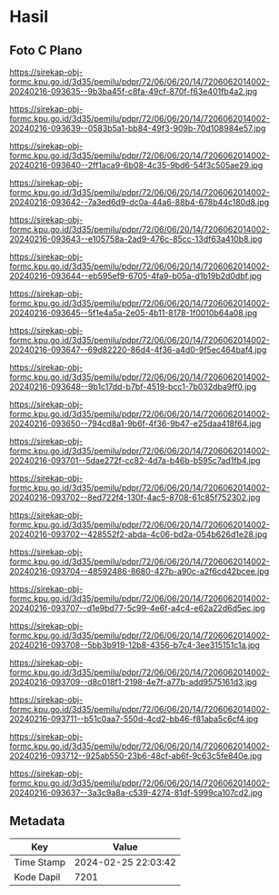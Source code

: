 # Hasil

## Foto C Plano

https://sirekap-obj-formc.kpu.go.id/3d35/pemilu/pdpr/72/06/06/20/14/7206062014002-20240216-093635--9b3ba45f-c8fa-49cf-870f-f63e401fb4a2.jpg

https://sirekap-obj-formc.kpu.go.id/3d35/pemilu/pdpr/72/06/06/20/14/7206062014002-20240216-093639--0583b5a1-bb84-49f3-909b-70d108984e57.jpg

https://sirekap-obj-formc.kpu.go.id/3d35/pemilu/pdpr/72/06/06/20/14/7206062014002-20240216-093640--2ff1aca9-6b08-4c35-9bd6-54f3c505ae29.jpg

https://sirekap-obj-formc.kpu.go.id/3d35/pemilu/pdpr/72/06/06/20/14/7206062014002-20240216-093642--7a3ed6d9-dc0a-44a6-88b4-678b44c180d8.jpg

https://sirekap-obj-formc.kpu.go.id/3d35/pemilu/pdpr/72/06/06/20/14/7206062014002-20240216-093643--e105758a-2ad9-476c-85cc-13df63a410b8.jpg

https://sirekap-obj-formc.kpu.go.id/3d35/pemilu/pdpr/72/06/06/20/14/7206062014002-20240216-093644--eb595ef9-6705-4fa9-b05a-d1b19b2d0dbf.jpg

https://sirekap-obj-formc.kpu.go.id/3d35/pemilu/pdpr/72/06/06/20/14/7206062014002-20240216-093645--5f1e4a5a-2e05-4b11-8178-1f0010b64a08.jpg

https://sirekap-obj-formc.kpu.go.id/3d35/pemilu/pdpr/72/06/06/20/14/7206062014002-20240216-093647--69d82220-86d4-4f36-a4d0-9f5ec464baf4.jpg

https://sirekap-obj-formc.kpu.go.id/3d35/pemilu/pdpr/72/06/06/20/14/7206062014002-20240216-093648--9b1c17dd-b7bf-4519-bcc1-7b032dba9ff0.jpg

https://sirekap-obj-formc.kpu.go.id/3d35/pemilu/pdpr/72/06/06/20/14/7206062014002-20240216-093650--794cd8a1-9b6f-4f36-9b47-e25daa418f64.jpg

https://sirekap-obj-formc.kpu.go.id/3d35/pemilu/pdpr/72/06/06/20/14/7206062014002-20240216-093701--5dae272f-cc82-4d7a-b46b-b595c7ad1fb4.jpg

https://sirekap-obj-formc.kpu.go.id/3d35/pemilu/pdpr/72/06/06/20/14/7206062014002-20240216-093702--8ed722f4-130f-4ac5-8708-61c85f752302.jpg

https://sirekap-obj-formc.kpu.go.id/3d35/pemilu/pdpr/72/06/06/20/14/7206062014002-20240216-093702--428552f2-abda-4c06-bd2a-054b626d1e28.jpg

https://sirekap-obj-formc.kpu.go.id/3d35/pemilu/pdpr/72/06/06/20/14/7206062014002-20240216-093704--48592486-8680-427b-a90c-a2f6cd42bcee.jpg

https://sirekap-obj-formc.kpu.go.id/3d35/pemilu/pdpr/72/06/06/20/14/7206062014002-20240216-093707--d1e9bd77-5c99-4e6f-a4c4-e62a22d6d5ec.jpg

https://sirekap-obj-formc.kpu.go.id/3d35/pemilu/pdpr/72/06/06/20/14/7206062014002-20240216-093708--5bb3b919-12b8-4356-b7c4-3ee315151c1a.jpg

https://sirekap-obj-formc.kpu.go.id/3d35/pemilu/pdpr/72/06/06/20/14/7206062014002-20240216-093709--d8c018f1-2198-4e7f-a77b-add9575161d3.jpg

https://sirekap-obj-formc.kpu.go.id/3d35/pemilu/pdpr/72/06/06/20/14/7206062014002-20240216-093711--b51c0aa7-550d-4cd2-bb46-f81aba5c6cf4.jpg

https://sirekap-obj-formc.kpu.go.id/3d35/pemilu/pdpr/72/06/06/20/14/7206062014002-20240216-093712--925ab550-23b6-48cf-ab6f-9c63c5fe840e.jpg

https://sirekap-obj-formc.kpu.go.id/3d35/pemilu/pdpr/72/06/06/20/14/7206062014002-20240216-093637--3a3c9a8a-c539-4274-81df-5999ca107cd2.jpg


## Metadata

| Key        | Value               |
| ---------- | ------------------- |
| Time Stamp | 2024-02-25 22:03:42 |
| Kode Dapil | 7201                |



